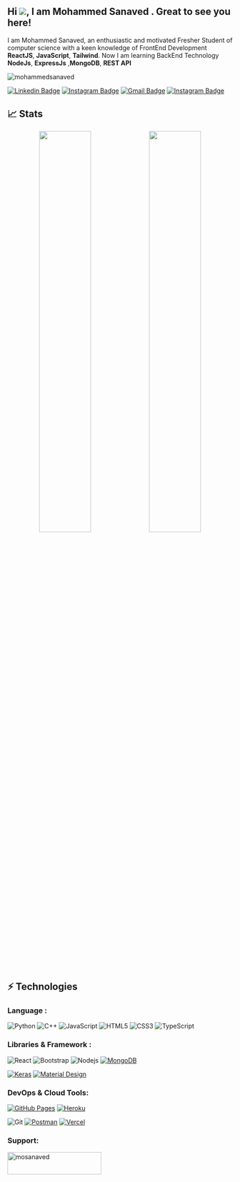 ## Hi ![](https://user-images.githubusercontent.com/18350557/176309783-0785949b-9127-417c-8b55-ab5a4333674e.gif), I am Mohammed Sanaved . Great to see you here!


I am Mohammed Sanaved, an enthusiastic and motivated Fresher Student of computer science with a keen knowledge of FrontEnd 
Development **ReactJS**, **JavaScript**, **Tailwind**. Now I am learning BackEnd Technology **NodeJs**, **ExpressJs** 
,**MongoDB**, **REST API**

<p align="left"> <img src="https://komarev.com/ghpvc/?username=mohammedsanaved&label=Profile%20views&color=0e75b6&style=flat" alt="mohammedsanaved" /> </p>

[![Linkedin Badge](https://img.shields.io/badge/-sanaved-blue?style=flat-square&logo=Linkedin&logoColor=white&link=https://https://www.linkedin.com/in/mohammedsanaved/)](https://www.linkedin.com/in/mohammedsanaved/)
[![Instagram Badge](https://img.shields.io/badge/-mosanaved_-purple?style=flat-square&logo=instagram&logoColor=white&link=https://www.instagram.com/mosanaved_/)](https://www.instagram.com/mosanaved_/)
[![Gmail Badge](https://img.shields.io/badge/-mosanaved@gmail.com-c14438?style=flat-square&logo=Gmail&logoColor=white&link=mailto:abhishek.pub9503@gmail.com)](mailto:mosanaved@gmail.com)
[![Instagram Badge](https://img.shields.io/badge/-mosanaved_-blue?style=flat-square&logo=twitter&logoColor=white&link=https://www.twitter.com/mosanaved_/)](https://www.twitter.com/mosanaved_/)
<!-- [![Mohammed's github activity graph](https://github-readme-activity-graph.vercel.app/graph?username=mohammedsanaved&bg_color=0f2d3d&color=1cadfb&line=1cadfb&point=1cadfb&area=true&hide_border=true)](https://github.com/ashutosh00710/github-readme-activity-graph)
 -->
## 📈 Stats

<p align="center">
	
  <img width="48%" src="https://github-readme-stats.vercel.app/api?username=mohammedsanaved&show_icons=true&theme=tokyonight" />
  <img width="48%" src="https://github-readme-streak-stats.herokuapp.com/?user=mohammedsanaved&theme=tokyonight" />
</p>

## ⚡ Technologies

### Language :

![Python](https://img.shields.io/badge/-Python-black?style=flat-square&logo=Python)
![C++](https://img.shields.io/badge/-C++-00599C?style=flat-square&logo=c)
![JavaScript](https://img.shields.io/badge/-JavaScript-black?style=flat-square&logo=javascript)
![HTML5](https://img.shields.io/badge/-HTML5-E34F26?style=flat-square&logo=html5&logoColor=white)
![CSS3](https://img.shields.io/badge/-CSS3-1572B6?style=flat-square&logo=css3)
![TypeScript](https://img.shields.io/badge/-TypeScript-007ACC?style=flat-square&logo=typescript)

### Libraries & Framework :

![React](https://img.shields.io/badge/-React-black?style=flat-square&logo=react)
![Bootstrap](https://img.shields.io/badge/-Bootstrap-563D7C?style=flat-square&logo=bootstrap)
![Nodejs](https://img.shields.io/badge/-Nodejs-black?style=flat-square&logo=Node.js)
<a href="#"><img alt="MongoDB" src ="https://img.shields.io/badge/MongoDB-%234ea94b.svg?logo=mongodb&logoColor=white"></a>

<!-- ![PostgreSQL](https://img.shields.io/badge/-PostgreSQL-336791?style=flat-square&logo=postgresql) -->

<a href="#"><img alt="Keras" src="https://img.shields.io/badge/Tailwind%20-%23D00000.svg?logo=Tailwind&logoColor=white"></a>
<a href="#"><img alt="Material Design" src="https://img.shields.io/badge/Material%20Design%20-%230081CB.svg?logo=material-design&logoColor=white"></a>

### DevOps & Cloud Tools:

<a href="#"><img alt="GitHub Pages" src="https://img.shields.io/badge/GitHub%20Pages-%23327FC7.svg?logo=github&logoColor=white"></a>
<a href="#"><img alt="Heroku" src="https://img.shields.io/badge/Heroku%20-%23430098.svg?logo=heroku&logoColor=white"></a>

![Git](https://img.shields.io/badge/-Git-black?style=flat-square&logo=git)
<a href="#"><img alt="Postman" src="https://img.shields.io/badge/Postman-FF6C37?logo=postman&logoColor=white"></a>
<a href="#"><img alt="Vercel" src="https://img.shields.io/badge/Vercel%20-%23000000.svg?logo=vercel&logoColor=white"></a>

<!-- ## 💰 Support -->
<h3 align="left">Support:</h3>
<p><a href="https://www.buymeacoffee.com/mosanaved"> <img align="left" src="https://cdn.buymeacoffee.com/buttons/v2/default-yellow.png" height="50" width="210" alt="mosanaved" /></a></p>
